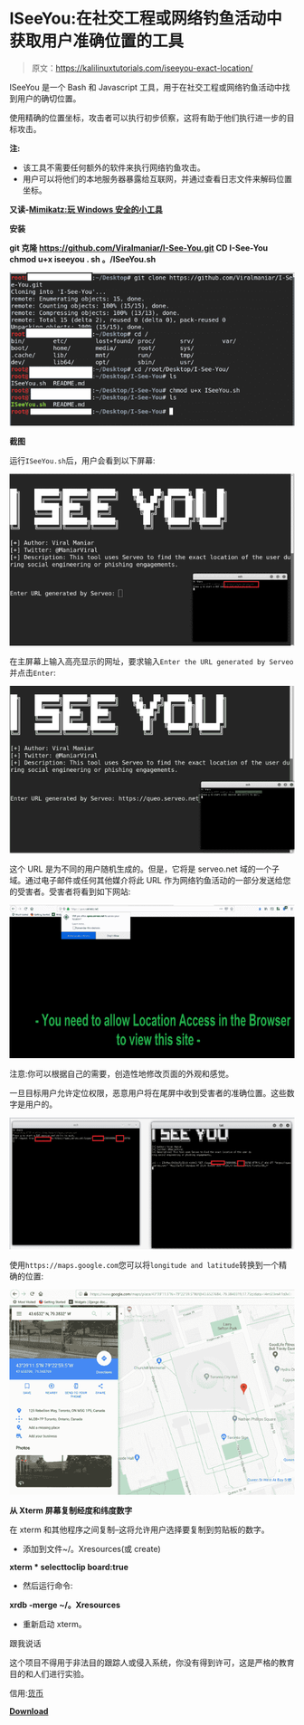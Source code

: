 # ISeeYou:在社交工程或网络钓鱼活动中获取用户准确位置的工具

> 原文：<https://kalilinuxtutorials.com/iseeyou-exact-location/>

ISeeYou 是一个 Bash 和 Javascript 工具，用于在社交工程或网络钓鱼活动中找到用户的确切位置。

使用精确的位置坐标，攻击者可以执行初步侦察，这将有助于他们执行进一步的目标攻击。

**注:**

*   该工具不需要任何额外的软件来执行网络钓鱼攻击。
*   用户可以将他们的本地服务器暴露给互联网，并通过查看日志文件来解码位置坐标。

**又读-[Mimikatz:玩 Windows 安全的小工具](https://kalilinuxtutorials.com/mimikatz-windows-security/)**

**安装**

**git 克隆 https://github.com/Viralmaniar/I-See-You.git
CD I-See-You
chmod u+x iseeyou . sh
。/ISeeYou.sh**

![](img//05f16bae14e7f15a45607ab7733118a4.png)

**截图**

运行`ISeeYou.sh`后，用户会看到以下屏幕:

![](img//eb985da7a7262b4edab85e8063b337cf.png)

在主屏幕上输入高亮显示的网址，要求输入`Enter the URL generated by Serveo`并点击`Enter`:

![](img//d7cfcb1f81f5641915986b13e8aca56e.png)

这个 URL 是为不同的用户随机生成的。但是，它将是 serveo.net 域的一个子域。通过电子邮件或任何其他媒介将此 URL 作为网络钓鱼活动的一部分发送给您的受害者。受害者将看到如下网站:

![](img//86f358d6b704162589e1afb7f7a1ea66.png)

注意:你可以根据自己的需要，创造性地修改页面的外观和感觉。

一旦目标用户允许定位权限，恶意用户将在尾屏中收到受害者的准确位置。这些数字是用户的。

![](img//b06da101b8af7288ade74885d1a20c78.png)

使用`https://maps.google.com`您可以将`longitude and latitude`转换到一个精确的位置:

![](img//96efff08595f0dc035a168d68fc23002.png)

**从 Xterm 屏幕复制经度和纬度数字**

在 xterm 和其他程序之间复制–这将允许用户选择要复制到剪贴板的数字。

*   添加到文件~/。Xresources(或 create)

**xterm * selecttoclip board:true**

*   然后运行命令:

**xrdb -merge ~/。Xresources**

*   重新启动 xterm。

跟我说话

这个项目不得用于非法目的跟踪人或侵入系统，你没有得到许可，这是严格的教育目的和人们进行实验。

信用:[货币](https://twitter.com/maniarviral)

[**Download**](https://github.com/Viralmaniar/I-See-You)
